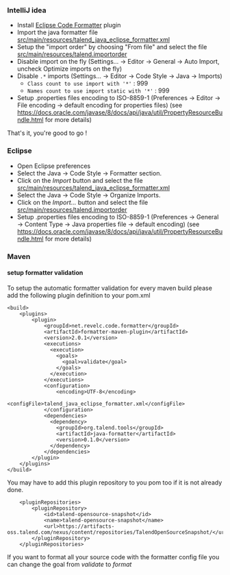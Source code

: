 ### IntelliJ idea
* Install [Eclipse Code Formatter](https://plugins.jetbrains.com/plugin/6546) plugin
* Import the java formatter file [src/main/resources/talend_java_eclipse_formatter.xml](src/main/resources/talend_java_eclipse_formatter.xml)
* Setup the "import order" by choosing "From file" and select the file [src/main/resources/talend.importorder](src/main/resources/talend.importorder)
* Disable import on the fly (Settings... -> Editor -> General -> Auto Import, uncheck Optimize imports on the fly)
* Disable `.*` imports (Settings... -> Editor -> Code Style -> Java -> Imports)
  - `Class count to use import with '*'` : 999
  - `Names count to use import static with '*'` : 999
* Setup .properties files encoding to ISO-8859-1 (Preferences -> Editor -> File encoding -> default encoding for properties files) (see https://docs.oracle.com/javase/8/docs/api/java/util/PropertyResourceBundle.html for more details)

That's it, you're good to go !

### Eclipse
* Open Eclipse preferences
* Select the Java -> Code Style -> Formatter section.
* Click on the *Import* button and select the file  [src/main/resources/talend_java_eclipse_formatter.xml](src/main/resources/talend_java_eclipse_formatter.xml)
* Select the Java -> Code Style -> Organize Imports.
* Click on the *Import...* button and select the file  [src/main/resources/talend.importorder](src/main/resources/talend.importorder)
* Setup .properties files encoding to ISO-8859-1 (Preferences -> General -> Content Type -> Java properties file -> default encoding) (see https://docs.oracle.com/javase/8/docs/api/java/util/PropertyResourceBundle.html for more details)

### Maven
#### setup formatter validation
To setup the automatic formatter validation for every maven build please add the following plugin definition to your pom.xml
```
<build>
	<plugins>
		<plugin>
			<groupId>net.revelc.code.formatter</groupId>
			<artifactId>formatter-maven-plugin</artifactId>
			<version>2.0.1</version>
			<executions>
	          <execution>
	            <goals>
	              <goal>validate</goal>
	            </goals>
	          </execution>
	        </executions>
            <configuration>
            	<encoding>UTF-8</encoding>
                <configFile>talend_java_eclipse_formatter.xml</configFile>
            </configuration>
			<dependencies>
	          <dependency>
	            <groupId>org.talend.tools</groupId>
	            <artifactId>java-formatter</artifactId>
	            <version>0.1.0</version>
	          </dependency>
	        </dependencies>
		</plugin>
	</plugins>
</build>
```

You may have to add this plugin repository to you pom too if it is not already done.
```
	<pluginRepositories>
        <pluginRepository>
            <id>talend-opensource-snapshot</id>
            <name>talend-opensource-snapshot</name>
            <url>https://artifacts-oss.talend.com/nexus/content/repositories/TalendOpenSourceSnapshot/</url>
        </pluginRepository>
    </pluginRepositories>
```
If you want to format all your source code with the formatter config file you can change the goal from *validate* to *format*
